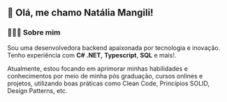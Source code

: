 ## 👋 Olá, me chamo Natália Mangili!

### 👩🏻‍💻 Sobre mim

Sou uma desenvolvedora backend apaixonada por tecnologia e inovação. Tenho experiência com **C# .NET,** **Typescript**, **SQL** e mais!.

Atualmente, estou focando em aprimorar minhas habilidades e conhecimentos por meio de minha pós graduação, cursos onlines e projetos, utilizando boas práticas como Clean Code, Princípios SOLID, Design Patterns, etc.
